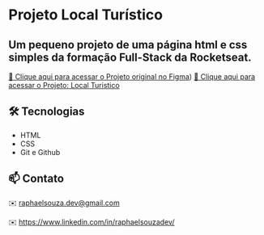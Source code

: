 # Projeto Local Turístico
## Um pequeno projeto de uma página html e css simples da formação Full-Stack da Rocketseat.
[🔗 Clique aqui para acessar o Projeto original no Figma](https://www.figma.com/community/file/1384542229391733447))
[🔗 Clique aqui para acessar o Projeto: Local Turistico](https://phaeldev.github.io/projeto-local-turistico/)

## 🛠️ Tecnologias

- HTML
- CSS
- Git e Github

## 📫 Contato

✉️ raphaelsouza.dev@gmail.com 

✉️ https://www.linkedin.com/in/raphaelsouzadev/
